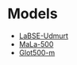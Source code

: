 # Models

- [LaBSE-Udmurt](https://huggingface.co/lingtrain/labse-udmurt)
- [MaLa-500](https://huggingface.co/MaLA-LM/mala-500)
- [Glot500-m](https://huggingface.co/cis-lmu/glot500-base)